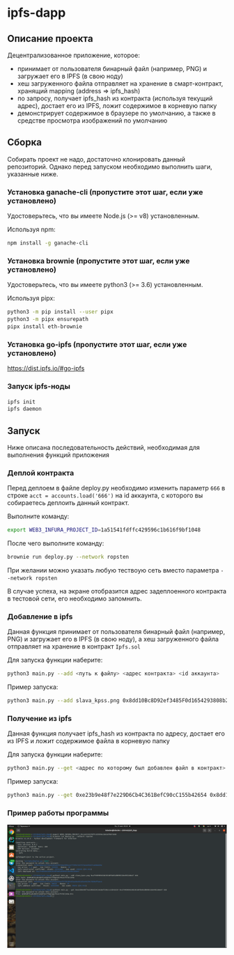 # ipfs-dapp

## Описание проекта
Децентрализованное приложение, которое:
- принимает от пользователя бинарный файл (например, PNG)  и загружает его в IPFS (в свою ноду)
- хеш загруженного файла отправляет на хранение в смарт-контракт, хранящий mapping (address => ipfs_hash)
- по запросу, получает ipfs_hash из контракта (используя текущий адрес), достает его из IPFS, ложит содержимое в корневую папку
- демонстрирует содержимое в браузере по умолчанию, а также в средстве просмотра изображений по умолчанию

## Сборка

Собирать проект не надо, достаточно клонировать данный репозиторий. Однако перед запуском необходимо выполнить шаги, указанные ниже.

### Установка ganache-cli (пропустите этот шаг, если уже установлено)

Удостоверьтесь, что вы имеете Node.js (>= v8) установленным.

Используя npm:

```Bash
npm install -g ganache-cli
```

### Установка brownie (пропустите этот шаг, если уже установлено)

Удостоверьтесь, что вы имеете python3 (>= 3.6) установленным.

Используя pipx:

```bash
python3 -m pip install --user pipx
python3 -m pipx ensurepath
pipx install eth-brownie
```

### Установка go-ipfs (пропустите этот шаг, если уже установлено)

https://dist.ipfs.io/#go-ipfs

### Запуск ipfs-ноды

```bash
ipfs init
ipfs daemon
```

## Запуск

Ниже описана последовательность действий, необходимая для выполнения функций приложения

### Деплой контракта

Перед деплоем в файле deploy.py необходимо изменить параметр `666` в строке `acct = accounts.load('666')` на id аккаунта, с которого вы собираетесь деплоить данный контракт.

Выполните команду:
```bash
export WEB3_INFURA_PROJECT_ID=1a51541fdffc429596c1b616f9bf1048
```

После чего выполните команду:
```bash
brownie run deploy.py --network ropsten
```

При желании можно указать любую тествоую сеть вместо параметра `--network ropsten`

В случае успеха, на экране отобразится адрес задеплоенного контракта в тестовой сети, его необходимо запомнить.

### Добавление в ipfs

Данная функция принимает от пользователя бинарный файл (например, PNG)  и загружает его в IPFS (в свою ноду), а хеш загруженного файла отправляет на хранение в контракт `Ipfs.sol`

Для запуска функции наберите:
```bash
python3 main.py --add <путь к файлу> <адрес контракта> <id аккаунта>
```
Пример запуска:
```bash
python3 main.py --add slava_kpss.png 0x8dd10Bc8D92ef3485F0d1654293808b254B56672 666
```

### Получение из ipfs

Данная функция получает ipfs_hash из контракта по адресу, достает его из IPFS и ложит содержимое файла в корневую папку

Для запуска функции наберите:
```bash
python3 main.py --get <адрес по которому был добавлен файл в контракт> <адрес контракта> <id аккаунта> 
```
Пример запуска:
```bash
python3 main.py --get 0xe23b9e48f7e229D6Cb4C361BefC90cC155b42654 0x8dd10Bc8D92ef3485F0d1654293808b254B56672 666
```

### Пример работы программы
![](example.png "Example")
